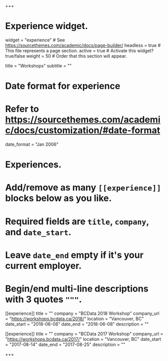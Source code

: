 +++
# Experience widget.
widget = "experience"  # See https://sourcethemes.com/academic/docs/page-builder/
headless = true  # This file represents a page section.
active = true  # Activate this widget? true/false
weight = 50  # Order that this section will appear.

title = "Workshops"
subtitle = ""

# Date format for experience
#   Refer to https://sourcethemes.com/academic/docs/customization/#date-format
date_format = "Jan 2006"

# Experiences.
#   Add/remove as many `[[experience]]` blocks below as you like.
#   Required fields are `title`, `company`, and `date_start`.
#   Leave `date_end` empty if it's your current employer.
#   Begin/end multi-line descriptions with 3 quotes `"""`.
[[experience]]
  title = ""
  company = "BCData 2018 Workshop"
  company_url = "https://workshops.bcdata.ca/2018/"
  location = "Vancouver, BC"
  date_start = "2018-06-08"
  date_end = "2018-06-08"
  description = ""

[[experience]]
  title = ""
  company = "BCData 2017 Workshop"
  company_url = "https://workshops.bcdata.ca/2017/"
  location = "Vancouver, BC"
  date_start = "2017-08-14"
  date_end = "2017-08-25"
  description = ""

+++
